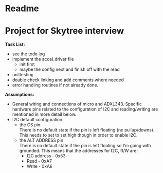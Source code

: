 # Readme

# Project for Skytree interview

**Task List:**
- see the todo log
- implement the accel_driver file
    - init first
    - maybe the config next and finish off with the read
- unittesting
- double check linking and add comments where needed
- error handling routines if not already done.

**Assumptions:**
- General wiring and connections of micro and ADXL343. Specific hardware pins related to the 
    configuration of I2C and reading/writing are mentioned in more detail below.
- I2C default configuration:
    - the CS pin \
        There is no default state if the pin is left floating (no pullup/downs). This needs to 
        set to set high though in order to enable I2C.
    - the ALT ADDRESS pin \
        There is no default state if the pin is left floating so I'm going with grounded. This
        means that the addresses for I2C, R/W are:
        - I2C address - 0x53
        - Read - 0xA7
        - Write - 0xA6